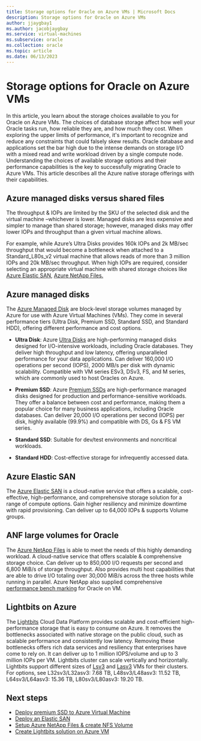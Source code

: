 ```yaml
---
title: Storage options for Oracle on Azure VMs | Microsoft Docs
description: Storage options for Oracle on Azure VMs
author: jjaygbay1
ms.author: jacobjaygbay
ms.service: virtual-machines
ms.subservice: oracle
ms.collection: oracle
ms.topic: article
ms.date: 06/13/2023
---
```

# Storage options for Oracle on Azure VMs
In this article, you learn about the storage choices available to you for Oracle on Azure VMs. The choices of database storage affect how well your Oracle tasks run, how reliable they are, and how much they cost. When exploring the upper limits of performance, it's important to recognize and reduce any constraints that could falsely skew results. Oracle database and applications set the bar high due to the intense demands on storage I/O with a mixed read and write workload driven by a single compute node. Understanding the choices of available storage options and their performance capabilities is the key to successfully migrating  Oracle to Azure VMs. This article describes all the Azure native storage offerings with their capabilities.

## Azure managed disks versus shared files
The throughput & IOPs are limited by the SKU of the selected disk and the virtual machine –whichever is lower.  Managed disks are less expensive and simpler to manage than shared storage; however, managed disks may offer lower IOPs and throughput than a given virtual machine allows.    

For example, while Azure’s Ultra Disks provides 160k IOPs and 2k MB/sec throughput that would become a bottleneck when attached to a Standard_L80s_v2 virtual machine that allows reads of more than 3 million IOPs and 20k MB/sec throughput.  When high IOPs are required, consider selecting an appropriate virtual machine with shared storage choices like [Azure Elastic SAN](https://learn.microsoft.com/azure/storage/elastic-san/elastic-san-introduction), [Azure NetApp Files.](https://learn.microsoft.com/azure/azure-netapp-files/performance-oracle-multiple-volumes)

 ## Azure managed disks

The [Azure Managed Disk](https://learn.microsoft.com/azure/virtual-machines/managed-disks-overview) are block-level storage volumes managed by Azure for use with Azure Virtual Machines (VMs). They come in several performance tiers (Ultra Disk, Premium SSD, Standard SSD, and Standard HDD), offering different performance and cost options.   

- **Ultra Disk**: Azure [Ultra Disks](https://learn.microsoft.com/azure/virtual-machines/disks-enable-ultra-ssd?tabs=azure-portal) are high-performing managed disks designed for I/O-intensive workloads, including Oracle databases. They deliver high throughput and low latency, offering unparalleled performance for your data applications.  Can deliver 160,000 I/O operations per second (IOPS), 2000 MB/s per disk with dynamic scalability. Compatible with VM series ESv3, DSv3, FS, and M series, which are commonly used to host Oracles on Azure.

- **Premium SSD**: Azure [Premium SSDs](https://learn.microsoft.com/azure/virtual-machines/premium-storage-performance) are high-performance managed disks designed for production and performance-sensitive workloads. They offer a balance between cost and performance, making them a popular choice for many business applications, including Oracle databases. Can deliver 20,000 I/O operations per second (IOPS) per disk, highly available (99.9%) and compatible with DS, Gs & FS VM series.

- **Standard SSD**: Suitable for dev/test environments and noncritical workloads. 

- **Standard HDD**: Cost-effective storage for infrequently accessed data.

## Azure Elastic SAN

The [Azure Elastic SAN](https://learn.microsoft.com/azure/storage/elastic-san/elastic-san-introduction) is a cloud-native service that offers a scalable, cost-effective, high-performance, and comprehensive storage solution for a range of compute options. Gain higher resiliency and minimize downtime with rapid provisioning. Can deliver up to 64,000 IOPs & supports Volume groups.

## ANF large volumes for Oracle

The [Azure NetApp Files](https://learn.microsoft.com/azure/azure-netapp-files/performance-oracle-multiple-volumes) is able to meet the needs of this highly demanding workload. A cloud-native service that offers scalable & comprehensive storage choice. Can deliver up to 850,000 I/O requests per second and 6,800 MiB/s of storage throughput. Also provides multi host capabilities that are able to drive I/O totaling over 30,000 MiB/s across the three hosts while running in parallel. Azure NetApp also supplied comprehensive [performance bench marking](https://learn.microsoft.com/azure/azure-netapp-files/performance-benchmarks-linux) for Oracle on VM.

## Lightbits on Azure

The [Lightbits](https://www.lightbitslabs.com/azure/) Cloud Data Platform provides scalable and cost-efficient high-performance storage that is easy to consume on Azure. It removes the bottlenecks associated with native storage on the public cloud, such as scalable performance and consistently low latency. Removing these bottlenecks offers rich data services and resiliency that enterprises have come to rely on. It can deliver up to 1 million IOPS/volume and up to 3 million IOPs per VM. Lightbits cluster can scale vertically and horizontally. Lightbits support different sizes of [Lsv3](https://learn.microsoft.com/azure/virtual-machines/lsv3-series) and [Lasv3](https://learn.microsoft.com/azure/virtual-machines/lasv3-series) VMs for their clusters. For options, see L32sv3/L32asv3: 7.68 TB, L48sv3/L48asv3: 11.52 TB, L64sv3/L64asv3: 15.36 TB, L80sv3/L80asv3: 19.20 TB. 

## Next steps
- [Deploy premium SSD to Azure Virtual Machine](https://learn.microsoft.com/azure/virtual-machines/disks-deploy-premium-v2?tabs=azure-cli)
- [Deploy an Elastic SAN](https://learn.microsoft.com/azure/storage/elastic-san/elastic-san-create?tabs=azure-portal)
- [Setup Azure NetApp Files & create NFS Volume](https://learn.microsoft.com/azure/azure-netapp-files/azure-netapp-files-quickstart-set-up-account-create-volumes?tabs=azure-portal)
- [Create Lightbits solution on Azure VM](https://www.lightbitslabs.com/resources/lightbits-on-azure-solution-brief/)